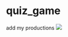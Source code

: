 # quiz_game
add my productions
<img src="https://github.com/Yoru6211/quiz_game/blob/test-images/ppelPoKcRbKPbdIFyJo_Mw.jpg" widht="50" height="auto">

